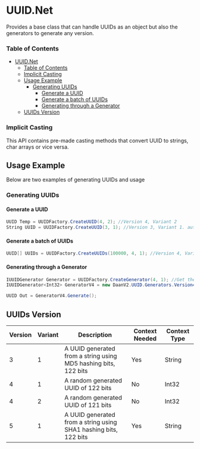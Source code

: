 # UUID.Net

Provides a base class that can handle UUIDs as an object but also the generators to generate any version.

### Table of Contents
- [UUID.Net](#uuidnet)
    - [Table of Contents](#table-of-contents)
    - [Implicit Casting](#implicit-casting)
  - [Usage Example](#usage-example)
    - [Generating UUIDs](#generating-uuids)
      - [Generate a UUID](#generate-a-uuid)
      - [Generate a batch of UUIDs](#generate-a-batch-of-uuids)
      - [Generating through a Generator](#generating-through-a-generator)
  - [UUIDs Version](#uuids-version)

### Implicit Casting

This API contains pre-made casting methods that convert UUID to strings, char arrays or vice versa.

## Usage Example

Below are two examples of generating UUIDs and usage

### Generating UUIDs

#### Generate a UUID

```csharp
UUID Temp = UUIDFactory.CreateUUID(4, 2); //Version 4, Variant 2
String UUID = UUIDFactory.CreateUUID(3, 1); //Version 3, Variant 1. auto cast to string
```

#### Generate a batch of UUIDs

```csharp
UUID[] UUIDs = UUIDFactory.CreateUUIDs(100000, 4, 1); //Version 4, Variant 1, Amount of 100.000
```

#### Generating through a Generator

```csharp
IUUIDGenerator Generator = UUIDFactory.CreateGenerator(4, 1); //Get the version 4, variant 1 generator
IUUIDGenerator<Int32> GeneratorV4 = new DaanV2.UUID.Generators.Version4.GeneratorVariant1(); //Get the version 4, variant 1 generator

UUID Out = GeneratorV4.Generate();
```

## UUIDs Version

|Version    |Variant    |Description    |Context Needed |Context Type   |
|-----------|-----------|---------------|---------------|---------------|
|3 |1 |A UUID generated from a string using MD5 hashing bits, 122 bits |Yes |String |
|4 |1 |A random generated UUID of 122 bits |No |Int32 |
|4 |2 |A random generated UUID of 121 bits |No |Int32 |
|5 |1 |A UUID generated from a string using SHA1 hashing bits, 122 bits |Yes |String |
